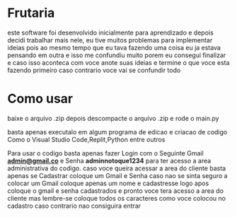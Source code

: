 # Frutaria

este software foi desenvolvido inicialmente para aprendizado e depois decidi trabalhar mais nele, eu tive muitos problemas para implementar ideias pois ao mesmo tempo que eu tava fazendo uma coisa eu ja estava pensando em outra e isso me confundiu muito porem eu consegui finalizar e caso isso aconteca com voce anote suas ideias e termine o que voce esta fazendo primeiro caso contrario voce vai se confundir todo

# Como usar

baixe o arquivo .zip depois descompacte o arquivo .zip e rode o main.py 
 
basta apenas executalo em algum programa de edicao e criacao de codigo Como o Visual Studio Code,Replit,Python entre outros

Para usar o codigo basta apenas fazer Login com o Seguinte Gmail **admin@gmail.co** e Senha **adminnotoque1234** para ter acesso a area administrativa do codigo.
caso voce queira acessar a area do cliente basta apenas se Cadastrar coloque um Gmail e Senha caso nao se sinta seguro a colocar um Gmail coloque apenas um nome e cadastresse logo apos coloque o gmail e senha cadastrados e pronto voce tera acesso a area do cliente mas lembre-se coloque todos os caracteres como voce colocou no cadastro caso contrario nao consiguira entrar
